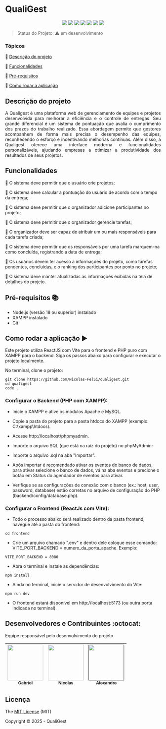 <h1>QualiGest</h1>

<p align="center">
  <img src="https://img.shields.io/badge/PHP-777BB4?style=for-the-badge&logo=php&logoColor=white"/>
  <img src="https://img.shields.io/badge/MySQL-005C84?style=for-the-badge&logo=mysql&logoColor=white"/>
  <img src="https://img.shields.io/badge/React-20232A?style=for-the-badge&logo=react&logoColor=61DAFB"/>
  <img src="https://img.shields.io/badge/VSCode-0078D4?style=for-the-badge&logo=visual%20studio%20code&logoColor=white"/>
  <img src="https://img.shields.io/badge/HTML5-E34F26?style=for-the-badge&logo=html5&logoColor=white"/>
  <img src="https://img.shields.io/badge/CSS3-1572B6?style=for-the-badge&logo=css3&logoColor=white"/>
  <img src="https://img.shields.io/badge/Tailwind_CSS-38B2AC?style=for-the-badge&logo=tailwind-css&logoColor=white"/>
</p>

> Status do Projeto: :warning: em desenvolvimento

### Tópicos 

:small_blue_diamond: [Descrição do projeto](#descrição-do-projeto)

:small_blue_diamond: [Funcionalidades](#funcionalidades)

:small_blue_diamond: [Pré-requisitos](#pré-requisitos-books)

:small_blue_diamond: [Como rodar a aplicação](#como-rodar-a-aplicação-arrow_forward)

## Descrição do projeto 

<p align="justify">
    A Qualigest é uma plataforma web de gerenciamento de equipes e projetos desenvolvida para melhorar a eficiência e o controle de entregas. Seu grande diferencial é um sistema de pontuação que avalia o cumprimento dos prazos do trabalho realizado. Essa abordagem permite que gestores acompanhem de forma mais precisa o desempenho das equipes, reconhecendo o esforço e incentivando melhorias contínuas. Além disso, a Qualigest oferece uma interface moderna e funcionalidades personalizáveis, ajudando empresas a otimizar a produtividade dos resultados de seus projetos.
</p>

## Funcionalidades

🚧 O sistema deve permitir que o usuário crie projetos;

🚧 O sistema deve calcular a pontuação do usuário de acordo com o tempo da entrega;
  
🚧 O sistema deve permitir que o organizador adicione participantes no projeto;

🚧 O sistema deve permitir que o organizador gerencie tarefas;

🚧 O organizador deve ser capaz de atribuir um ou mais responsáveis para cada tarefa criada;

🚧 O sistema deve permitir que os responsáveis por uma tarefa marquem-na como concluída, registrando a data de entrega;

🚧 Os usuários devem ter acesso a informações do projeto, como tarefas pendentes, concluídas, e o ranking dos participantes por ponto no projeto;

🚧 O sistema deve manter atualizadas as informações exibidas na tela de detalhes do projeto.



<!-- <span style="color: red;">Liste todas as linguagens, dependencias e libs que o usuário deve ter instalado na máquina antes de rodar a aplicação</span> -->

## Pré-requisitos :books:

- Node.js (versão 18 ou superior) instalado
- XAMPP instalado
- Git

## Como rodar a aplicação :arrow_forward:
Este projeto utiliza ReactJS com Vite para o frontend e PHP puro com XAMPP para o backend. Siga os passos abaixo para configurar e executar o projeto localmente.

No terminal, clone o projeto: 

```
git clone https://github.com/Nicolas-FelSi/qualigest.git
cd qualigest
code .
```

### Configurar o Backend (PHP com XAMPP):

- Inicie o XAMPP e ative os módulos Apache e MySQL.

- Copie a pasta do projeto para a pasta htdocs do XAMPP (exemplo: C:\xampp\htdocs\).

- Acesse http://localhost/phpmyadmin.

- Importe o arquivo SQL (que está na raiz do projeto) no phpMyAdmin:

- Importe o arquivo .sql na aba "Importar".

- Após importar é recomendado ativar os eventos do banco de dados, para ativar selecione o banco de dados, vá na aba eventos e precione o botão em Status do agendador de eventos para ativar.

- Verifique se as configurações de conexão com o banco (ex.: host, user, password, database) estão corretas no arquivo de configuração do PHP (backend/config/database.php).


### Configurar o Frontend (ReactJs com Vite):

- Todo o processo abaixo será realizado dentro da pasta frontend, navegue até a pasta do frontend:
```
cd frontend
```
- Crie um arquivo chamado ".env" e dentro dele coloque esse comando: VITE_PORT_BACKEND = numero_da_porta_apache. Exemplo:
```
VITE_PORT_BACKEND = 8080
```
- Abra o terminal e instale as dependências:
```
npm install
```
- Ainda no terminal, inicie o servidor de desenvolvimento do Vite:
```
npm run dev
```
- O frontend estará disponível em http://localhost:5173 (ou outra porta indicada no terminal).

## Desenvolvedores e Contribuintes :octocat:

Equipe responsável pelo desenvolvimento do projeto

| [<img src="https://avatars.githubusercontent.com/u/149525930?v=4" width=115><br><sub>Gabriel</sub>](https://github.com/B41el) |  [<img src="https://avatars.githubusercontent.com/u/56174366?v=4" width=115><br><sub>Nicolas</sub>](https://github.com/Nicolas-FelSi) |  [<img src="" width=115><br><sub>Alexandre</sub>]()  |
| :---: | :---: | :---: |

## Licença 

The [MIT License]() (MIT)

Copyright :copyright: 2025 - QualiGest

